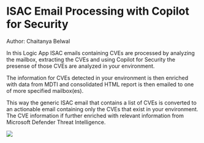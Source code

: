 # ISAC Email Processing with Copilot for Security
Author: Chaitanya Belwal

In this Logic App ISAC emails containing CVEs are processed by analyzing the mailbox, extracting the CVEs and using Copilot for Security the presense of those CVEs are analyzed in your environment. 

The information for CVEs detected in your environment is then enriched with data from MDTI and consolidated HTML report is then emailed to one of more specified mailbox(es).

This way the generic ISAC email that contains a list of CVEs is converted to an actionable email containing only the CVEs that exist in your environment. The CVE information if further enriched with relevant information from Microsoft Defender Threat Intelligence.

<a href="https://portal.azure.com/#create/Microsoft.Template/uri/https%3A%2F%2Fraw.githubusercontent.com%2FAzure%2FCopilot-For-Security%2Fmain%2FLogic%2520Apps%2FISAC-Email-Processing%2Fazuredeploy.json" target="_blank">
<img src="https://aka.ms/deploytoazurebutton"/>
</a>



<br>
